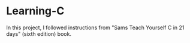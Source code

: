 # Learning-C

In this project, I followed instructions from "Sams Teach Yourself C in 21 days" (sixth edition) book. 
